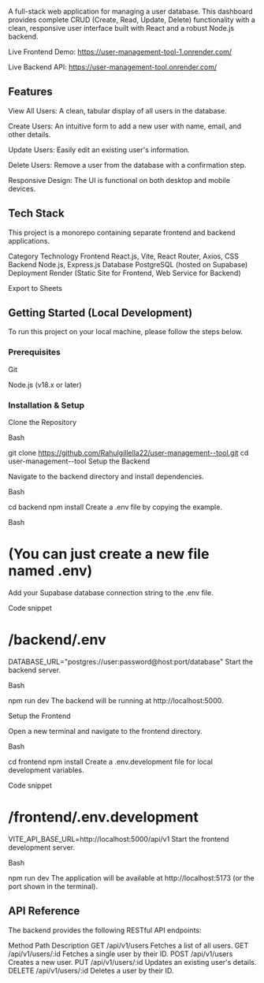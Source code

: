 A full-stack web application for managing a user database. This dashboard provides complete CRUD (Create, Read, Update, Delete) functionality with a clean, responsive user interface built with React and a robust Node.js backend.

Live Frontend Demo: https://user-management-tool-1.onrender.com/

Live Backend API: https://user-management-tool.onrender.com/

## Features
View All Users: A clean, tabular display of all users in the database.

Create Users: An intuitive form to add a new user with name, email, and other details.

Update Users: Easily edit an existing user's information.

Delete Users: Remove a user from the database with a confirmation step.

Responsive Design: The UI is functional on both desktop and mobile devices.

## Tech Stack
This project is a monorepo containing separate frontend and backend applications.

Category	Technology
Frontend	React.js, Vite, React Router, Axios, CSS
Backend	Node.js, Express.js
Database	PostgreSQL (hosted on Supabase)
Deployment	Render (Static Site for Frontend, Web Service for Backend)

Export to Sheets
## Getting Started (Local Development)
To run this project on your local machine, please follow the steps below.

### Prerequisites
Git

Node.js (v18.x or later)

### Installation & Setup
Clone the Repository

Bash

git clone https://github.com/Rahulgillella22/user-management--tool.git
cd user-management--tool
Setup the Backend

Navigate to the backend directory and install dependencies.

Bash

cd backend
npm install
Create a .env file by copying the example.

Bash

# (You can just create a new file named .env)
Add your Supabase database connection string to the .env file.

Code snippet

# /backend/.env
DATABASE_URL="postgres://user:password@host:port/database"
Start the backend server.

Bash

npm run dev
The backend will be running at http://localhost:5000.

Setup the Frontend

Open a new terminal and navigate to the frontend directory.

Bash

cd frontend
npm install
Create a .env.development file for local development variables.

Code snippet

# /frontend/.env.development
VITE_API_BASE_URL=http://localhost:5000/api/v1
Start the frontend development server.

Bash

npm run dev
The application will be available at http://localhost:5173 (or the port shown in the terminal).

## API Reference
The backend provides the following RESTful API endpoints:

Method	Path	Description
GET	/api/v1/users	Fetches a list of all users.
GET	/api/v1/users/:id	Fetches a single user by their ID.
POST	/api/v1/users	Creates a new user.
PUT	/api/v1/users/:id	Updates an existing user's details.
DELETE	/api/v1/users/:id	Deletes a user by their ID.
